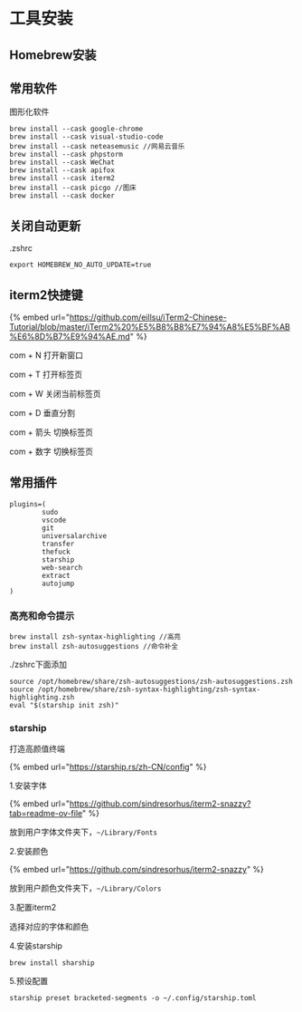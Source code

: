 # 工具安装

## Homebrew安装



## 常用软件

图形化软件

```
brew install --cask google-chrome
brew install --cask visual-studio-code 
brew install --cask neteasemusic //网易云音乐
brew install --cask phpstorm
brew install --cask WeChat
brew install --cask apifox
brew install --cask iterm2
brew install --cask picgo //图床
brew install --cask docker
```

## 关闭自动更新

.zshrc

```
export HOMEBREW_NO_AUTO_UPDATE=true
```

## iterm2快捷键

{% embed url="https://github.com/eillsu/iTerm2-Chinese-Tutorial/blob/master/iTerm2%20%E5%B8%B8%E7%94%A8%E5%BF%AB%E6%8D%B7%E9%94%AE.md" %}

com + N 打开新窗口

com + T 打开标签页

com + W 关闭当前标签页

com + D 垂直分割

com + 箭头 切换标签页

com + 数字 切换标签页

## 常用插件

```
plugins=(
        sudo
        vscode
        git
        universalarchive
        transfer
        thefuck
        starship
        web-search
        extract
        autojump
)
```

### 高亮和命令提示

```
brew install zsh-syntax-highlighting //高亮
brew install zsh-autosuggestions //命令补全
```

./zshrc下面添加

```
source /opt/homebrew/share/zsh-autosuggestions/zsh-autosuggestions.zsh
source /opt/homebrew/share/zsh-syntax-highlighting/zsh-syntax-highlighting.zsh
eval "$(starship init zsh)"
```

### starship

打造高颜值终端

{% embed url="https://starship.rs/zh-CN/config" %}

1.安装字体

{% embed url="https://github.com/sindresorhus/iterm2-snazzy?tab=readme-ov-file" %}

放到用户字体文件夹下，`~/Library/Fonts`

2.安装颜色

{% embed url="https://github.com/sindresorhus/iterm2-snazzy" %}

放到用户颜色文件夹下，`~/Library/Colors`

3.配置iterm2

选择对应的字体和颜色

4.安装starship

```
brew install sharship
```

5.预设配置

```
starship preset bracketed-segments -o ~/.config/starship.toml
```
